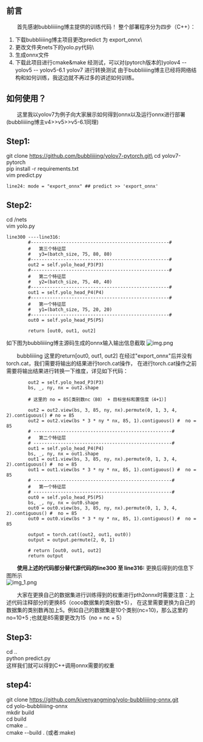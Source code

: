 ## 前言

&emsp;&emsp;首先感谢bubbliiiing博主提供的训练代码！
整个部署程序分为四步（C++）：
1. 下载bubbliiiing博主项目更改predict 为 export_onnx\
2. 更改文件夹nets下的yolo.py代码\
3. 生成onnx文件
4. 下载此项目进行cmake&make
经测试，可以对(pytorch版本的)yolov4 -- yolov5 -- yolov5-6.1 yolov7 进行转换测试
由于bubbliiiing博主已经将网络结构和如何训练，我这边就不再过多的讲述如何训练。

## 如何使用？
&emsp;&emsp;这里我以yolov7为例子向大家展示如何得到onnx以及运行onnx进行部署(bubbliiiing博主v4>>v5>>v5-6.1同理)

## Step1:
git clone https://github.com/bubbliiiing/yolov7-pytorch.git\
cd yolov7-pytorch\
pip install -r requirements.txt\
vim predict.py
```
line24: mode = "export_onnx" ## predict >> 'export_onnx'
```
## Step2:
cd /nets\
vim yolo.py
```
line300 ----line316:
        #---------------------------------------------------#
        #   第三个特征层
        #   y3=(batch_size, 75, 80, 80)
        #---------------------------------------------------#
        out2 = self.yolo_head_P3(P3)
        #---------------------------------------------------#
        #   第二个特征层
        #   y2=(batch_size, 75, 40, 40)
        #---------------------------------------------------#
        out1 = self.yolo_head_P4(P4)
        #---------------------------------------------------#
        #   第一个特征层
        #   y1=(batch_size, 75, 20, 20)
        #---------------------------------------------------#
        out0 = self.yolo_head_P5(P5)

        return [out0, out1, out2]
```
如下图为bubbliiiing博主源码生成的onnx输入输出信息截取
![img.png](img.png)

&emsp;&emsp;bubbliiiing 这里的return[out0, out1, out2] 在经过"export_onnx"后并没有torch.cat，我们需要将输出的结果进行torch.cat操作，
在进行torch.cat操作之前需要将输出结果进行转换一下维度，详见如下代码：
```
        out2 = self.yolo_head_P3(P3)
        bs, _, ny, nx = out2.shape  
        
        # 这里的 no = 85[类别数nc（80） + 目标坐标和置信度（4+1）]
        
        out2 = out2.view(bs, 3, 85, ny, nx).permute(0, 1, 3, 4, 2).contiguous() # no = 85
        out2 = out2.view(bs * 3 * ny * nx, 85, 1).contiguous() #  no = 85
        # ---------------------------------------------------#
        #   第二个特征层
        # ---------------------------------------------------#
        out1 = self.yolo_head_P4(P4)
        bs, _, ny, nx = out1.shape
        out1 = out1.view(bs, 3, 85, ny, nx).permute(0, 1, 3, 4, 2).contiguous() #  no = 85
        out1 = out1.view(bs * 3 * ny * nx, 85, 1).contiguous() #  no = 85
        # ---------------------------------------------------#
        #   第一个特征层
        # ---------------------------------------------------#
        out0 = self.yolo_head_P5(P5)
        bs, _, ny, nx = out0.shape
        out0 = out0.view(bs, 3, 85, ny, nx).permute(0, 1, 3, 4, 2).contiguous() #  no = 85
        out0 = out0.view(bs * 3 * ny * nx, 85, 1).contiguous() #  no = 85

        output = torch.cat((out2, out1, out0))
        output = output.permute(2, 0, 1)

        # return [out0, out1, out2]
        return output
```
&emsp;&emsp;**使用上述的代码部分替代源代码的line300 至 line316:** 更换后得到的信息下图所示\
![img_1.png](img_1.png)

&emsp;&emsp;大家在更换自己的数据集进行训练得到的权重进行pth2onnx时需要注意：上述代码注释部分的更换85（coco数据集的类别数+5），
在这里需要更换为自己的数据集的类别数再加上5。例如自己的数据集是10个类别(nc=10)，那么这里的no=10+5 ;也就是85需要更改为15（no = nc + 5）

## Step3:
cd ..\
python predict.py \
这样我们就可以得到C++调用onnx需要的权重

## step4: 
git clone https://github.com/kivenyangming/yolo-bubbliiiing-onnx.git \
cd yolo-bubbliiiing-onnx\
mkdir build\
cd build\
cmake ..\
cmake --build .    (或者:make)
